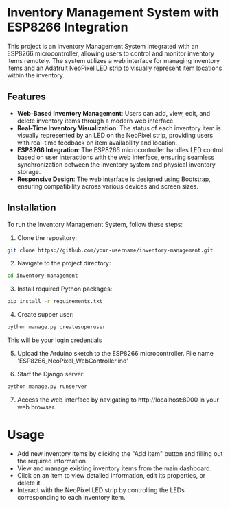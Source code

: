 # Inventory Management System with ESP8266 Integration

This project is an Inventory Management System integrated with an ESP8266 microcontroller, allowing users to control and monitor inventory items remotely. The system utilizes a web interface for managing inventory items and an Adafruit NeoPixel LED strip to visually represent item locations within the inventory.

## Features
- **Web-Based Inventory Management**: Users can add, view, edit, and delete inventory items through a modern web interface.
- **Real-Time Inventory Visualization**: The status of each inventory item is visually represented by an LED on the NeoPixel strip, providing users with real-time feedback on item availability and location.
- **ESP8266 Integration**: The ESP8266 microcontroller handles LED control based on user interactions with the web interface, ensuring seamless synchronization between the inventory system and physical inventory storage.
- **Responsive Design**: The web interface is designed using Bootstrap, ensuring compatibility across various devices and screen sizes.

## Installation
To run the Inventory Management System, follow these steps:

1. Clone the repository:
```bash
git clone https://github.com/your-username/inventory-management.git
```

2. Navigate to the project directory:
```bash
cd inventory-management
```

3. Install required Python packages:
```bash
pip install -r requirements.txt
```

4. Create supper user:
```bash
python manage.py createsuperuser
```
This will be your login credentials

5. Upload the Arduino sketch to the ESP8266 microcontroller.
File name 'ESP8266_NeoPixel_WebController.ino'

6. Start the Django server:
```bash
python manage.py runserver
```

7. Access the web interface by navigating to http://localhost:8000 in your web browser.

# Usage
- Add new inventory items by clicking the "Add Item" button and filling out the required information.
- View and manage existing inventory items from the main dashboard.
- Click on an item to view detailed information, edit its properties, or delete it.
- Interact with the NeoPixel LED strip by controlling the LEDs corresponding to each inventory item.
